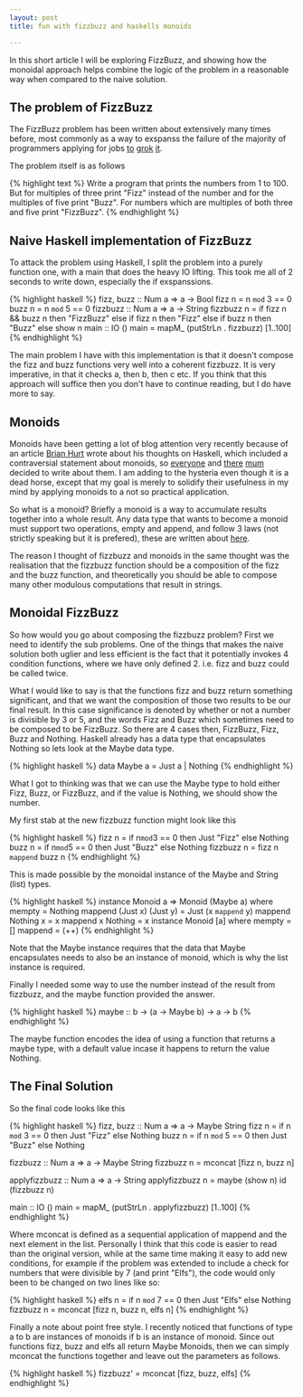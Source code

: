 ```yaml
---
layout: post
title: fun with fizzbuzz and haskells monoids

---
```

In this short article I will be exploring FizzBuzz, and showing how the monoidal approach helps combine the logic of the problem in a reasonable way when compared to the naive solution.

The problem of FizzBuzz
-----------------------

The FizzBuzz problem has been written about extensively many times before, most
commonly as a way to exspanss the failure of the majority of programmers
applying for jobs
[to](href="http://www.codinghorror.com/blog/archives/000781.html)
[grok](http://imranontech.com/2007/01/24/using-fizzbuzz-to-find-developers-who-grok-coding/)
[it](http://weblog.raganwald.com/2007/01/dont-overthink-fizzbuzz.html).

The problem itself is as follows

{% highlight text %}
Write a program that prints the numbers from 1 to 100.
But for multiples of three print "Fizz" instead of the
number and for the multiples of five print "Buzz".
For numbers which are multiples of both three and five
print "FizzBuzz".
{% endhighlight %}

Naive Haskell implementation of FizzBuzz
----------------------------------------

To attack the problem using Haskell, I split the problem into a purely function one, with a main that does the heavy IO lifting. This took me all of 2 seconds to write down, especially the if exspanssions.

{% highlight haskell %}
fizz, buzz :: Num a => a -> Bool
fizz n = n `mod` 3 == 0
buzz n = n `mod` 5 == 0
fizzbuzz :: Num a => a -> String
fizzbuzz n = if fizz n && buzz n then "FizzBuzz" else
    if fizz n then "Fizz" else
        if buzz n then "Buzz" else show n
main :: IO ()
main = mapM_ (putStrLn . fizzbuzz) [1..100]
{% endhighlight %}

The main problem I have with this implementation is that it doesn't compose the fizz and buzz functions very well into a coherent fizzbuzz. It is very imperative, in that it checks a, then b, then c etc. If you think that this approach will suffice then you don't have to continue reading, but I do have more to say.

Monoids
-------
Monoids have been getting a lot of blog attention very recently because of an
article [Brian
Hurt](http://enfranchisedmind.com/blog/2009/01/16/on-monoids-and-metaphor-shear/)
wrote about his thoughts on Haskell, which included a contraversial statement
about monoids, so
[everyone](http://sigfpe.blogspot.com/2009/01/haskell-monoids-and-their-uses.html)
and [there](http://apfelmus.nfshost.com/monoid-fingertree.html)
[mum](http://sigfpe.blogspot.com/2009/01/fast-incremental-regular-expression.html)
decided to write about them. I am adding to the hysteria even though it is a
dead horse, except that my goal is merely to solidify their usefulness in my
mind by applying monoids to a not so practical application.

So what is a monoid? Briefly a monoid is a way to accumulate results together
into a whole result. Any data type that wants to become a monoid must support
two operations, empty and append, and follow 3 laws (not strictly speaking but
it is prefered), these are written about
[here](http://sigfpe.blogspot.com/2009/01/haskell-monoids-and-their-uses.html).

The reason I thought of fizzbuzz and monoids in the same thought was the
realisation that the fizzbuzz function should be a composition of the fizz and
the buzz function, and theoretically you should be able to compose many other
modulous computations that result in strings.

Monoidal FizzBuzz
-----------------

So how would you go about composing the fizzbuzz problem? First we need to
identify the sub problems. One of the things that makes the naive solution both
uglier and less efficient is the fact that it potentially invokes 4 condition
functions, where we have only defined 2. i.e. fizz and buzz could be called
twice.

What I would like to say is that the functions fizz and buzz return something
significant, and that we want the composition of those two results to be our
final result. In this case significance is denoted by whether or not a number is
divisible by 3 or 5, and the words Fizz and Buzz which sometimes need to be
composed to be FizzBuzz. So there are 4 cases then, FizzBuzz, Fizz, Buzz and
Nothing. Haskell already has a data type that encapsulates Nothing so lets look
at the Maybe data type.

{% highlight haskell %}
data Maybe a = Just a | Nothing
{% endhighlight %}

What I got to thinking was that we can use the Maybe type to hold either Fizz,
Buzz, or FizzBuzz, and if the value is Nothing, we should show the number.

My first stab at the new fizzbuzz function might look like this

{% highlight haskell %}
fizz n = if n`mod`3 == 0 then Just "Fizz" else Nothing
buzz n = if n`mod`5 == 0 then Just "Buzz" else Nothing
fizzbuzz n = fizz n `mappend` buzz n
{% endhighlight %}

This is made possible by the monoidal instance of the Maybe and String (list)
types.

{% highlight haskell %}
instance Monoid a => Monoid (Maybe a) where
    mempty = Nothing
    mappend (Just x) (Just y) = Just (x `mappend` y)
    mappend Nothing x = x
    mappend x Nothing = x
instance Monoid [a] where
    mempty = []
    mappend = (++)
{% endhighlight %}

Note that the Maybe instance requires that the data that Maybe encapsulates needs to also be an instance of monoid, which is why the list instance is required.

Finally I needed some way to use the number instead of the result from fizzbuzz, and the maybe function provided the answer.

{% highlight haskell %}
maybe :: b -> (a -> Maybe b) -> a -> b
{% endhighlight %}

The maybe function encodes the idea of using a function that returns a maybe type, with a default value incase it happens to return the value Nothing.

The Final Solution
------------------

So the final code looks like this

{% highlight haskell %}
fizz, buzz :: Num a => a -> Maybe String
fizz n = if n `mod` 3 == 0 then Just "Fizz" else Nothing
buzz n = if n `mod` 5 == 0 then Just "Buzz" else Nothing

fizzbuzz :: Num a => a -> Maybe String
fizzbuzz n = mconcat [fizz n, buzz n]

applyfizzbuzz :: Num a => a -> String
applyfizzbuzz n = maybe (show n) id (fizzbuzz n)

main :: IO ()
main = mapM_ (putStrLn . applyfizzbuzz) [1..100]
{% endhighlight %}

Where mconcat is defined as a sequential application of mappend and the next element in the list. Personally I think that this code is easier to read than the original version, while at the same time making it easy to add new conditions, for example if the problem was extended to include a check for numbers that were divisible by 7 (and print "Elfs"), the code would only been to be changed on two lines like so:

{% highlight haskell %}
elfs n = if n `mod` 7 == 0 then Just "Elfs" else Nothing
fizzbuzz n = mconcat [fizz n, buzz n, elfs n]
{% endhighlight %}

Finally a note about point free style.  I recently noticed that functions of type a to b are instances of monoids if b is an instance of monoid.  Since out functions fizz, buzz and elfs all return Maybe Monoids, then we can simply mconcat the functions together and leave out the parameters as follows.

{% highlight haskell %}
fizzbuzz' = mconcat [fizz, buzz, elfs]
{% endhighlight %}

